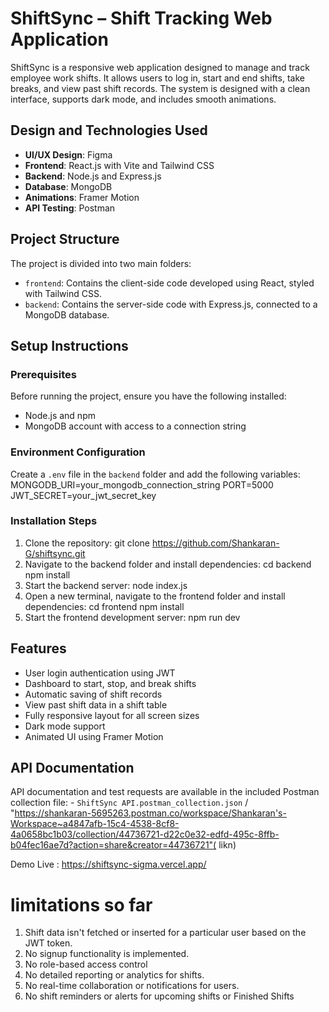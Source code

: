 # ShiftSync – Shift Tracking Web Application

ShiftSync is a responsive web application designed to manage and track employee work shifts. It allows users to log in, start and end shifts, take breaks, and view past shift records. The system is designed with a clean interface, supports dark mode, and includes smooth animations.

## Design and Technologies Used

- **UI/UX Design**: Figma
- **Frontend**: React.js with Vite and Tailwind CSS
- **Backend**: Node.js and Express.js
- **Database**: MongoDB
- **Animations**: Framer Motion
- **API Testing**: Postman

## Project Structure

The project is divided into two main folders:

- `frontend`: Contains the client-side code developed using React, styled with Tailwind CSS.
- `backend`: Contains the server-side code with Express.js, connected to a MongoDB database.

## Setup Instructions

### Prerequisites

Before running the project, ensure you have the following installed:

- Node.js and npm
- MongoDB account with access to a connection string

### Environment Configuration

Create a `.env` file in the `backend` folder and add the following variables:
MONGODB_URI=your_mongodb_connection_string
PORT=5000
JWT_SECRET=your_jwt_secret_key

### Installation Steps

1. Clone the repository: git clone https://github.com/Shankaran-G/shiftsync.git
2. Navigate to the backend folder and install dependencies: cd backend
                                                            npm install
3. Start the backend server: node index.js
4. Open a new terminal, navigate to the frontend folder and install dependencies: cd frontend
                                                                                  npm install
5. Start the frontend development server: npm run dev

## Features

- User login authentication using JWT
- Dashboard to start, stop, and break shifts
- Automatic saving of shift records
- View past shift data in a shift table
- Fully responsive layout for all screen sizes
- Dark mode support
- Animated UI using Framer Motion

## API Documentation

API documentation and test requests are available in the included Postman collection file: - `ShiftSync API.postman_collection.json` / "https://shankaran-5695263.postman.co/workspace/Shankaran's-Workspace~a4847afb-15c4-4538-8cf8-4a0658bc1b03/collection/44736721-d22c0e32-edfd-495c-8ffb-b04fec16ae7d?action=share&creator=44736721"( likn)

Demo Live : https://shiftsync-sigma.vercel.app/

#  limitations so far
1. Shift data isn't fetched or inserted for a particular user based on the JWT token.
2. No signup functionality is implemented.
3. No role-based access control
4. No detailed reporting or analytics for shifts.
5. No real-time collaboration or notifications for users.
6. No shift reminders or alerts for upcoming shifts or Finished Shifts
